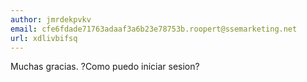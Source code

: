 ```yaml
---
author: jmrdekpvkv
email: cfe6fdade71763adaaf3a6b23e78753b.roopert@ssemarketing.net
url: xdlivbifsq
---
```


Muchas gracias. ?Como puedo iniciar sesion?